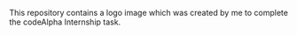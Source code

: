This repository contains a logo image which was created by me to complete the codeAlpha Internship task.
